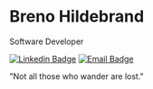 # Breno Hildebrand 

Software Developer
<!--
[![Twitter Badge](https://img.shields.io/badge/-@brenohildebrand-00875f?style=flat-square&labelColor=00875f&logo=twitter&logoColor=white&link=https://twitter.com/brenohildebrand)](https://twitter.com/brenohildebrand)
 -->
[![Linkedin Badge](https://img.shields.io/badge/-Breno%20Hildebrand-00875f?style=flat-square&logo=Linkedin&logoColor=white&link=https://www.linkedin.com/in/brenohildebrand/)](https://www.linkedin.com/in/brenohildebrand/) 
[![Email Badge](https://img.shields.io/badge/-hello@brenohildebrand.com-00875f?style=flat-square&logo=Mail&logoColor=white&link=mailto:hello@brenohildebrand.com)](mailto:hello@brenohildebrand.com)

"Not all those who wander are lost."
